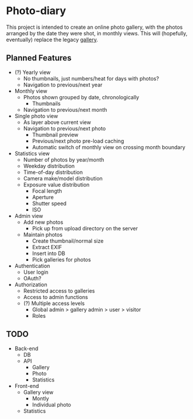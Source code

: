 # Photo-diary

This project is intended to create an online photo gallery, with the photos arranged by the date they were shot, in monthly views. This will (hopefully, eventually) replace the legacy [gallery](https://github.com/vlumi/gallery).

## Planned Features

* (?) Yearly view
  + No thumbnails, just numbers/heat for days with photos?
  + Navigation to previous/next year
* Monthly view
  + Photos shown grouped by date, chronologically
    - Thumbnails
  + Navigation to previous/next month
* Single photo view
  + As layer above current view
  + Navigation to previous/next photo
    - Thumbnail preview
    - Previous/next photo pre-load caching
    - Automatic switch of monthly view on crossing month boundary
* Statistics view
  + Number of photos by year/month
  + Weekday distribution
  + Time-of-day distribution
  + Camera make/model distribution
  + Exposure value distribution
    - Focal length
    - Aperture
    - Shutter speed
    - ISO
* Admin view
  + Add new photos
    - Pick up from upload directory on the server
  + Maintain photos
    - Create thumbnail/normal size
    - Extract EXIF
    - Insert into DB
    - Pick galleries for photos
* Authentication
  + User login
  + OAuth?
* Authorization
  + Restricted access to galleries
  + Access to admin functions
  + (?) Multiple access levels
    - Global admin > gallery admin > user > visitor
    - Roles

## TODO

* Back-end
  + DB
  + API
    - Gallery
    - Photo
    - Statistics
* Front-end
  + Gallery view
    - Montly
    - Individual photo
  + Statistics
